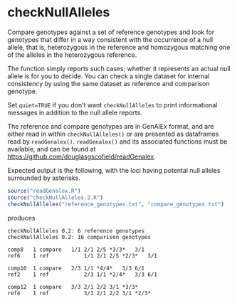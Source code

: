 checkNullAlleles
================

Compare genotypes against a set of reference genotypes and look for genotypes
that differ in a way consistent with the occurrence of a null allele, that is,
heterozygous in the reference and homozygous matching one of the alleles in
the heterozygous reference.

The function simply reports such cases; whether it represents an actual null
allele is for you to decide. You can check a single dataset for internal
consistency by using the same dataset as reference and comparison genotype.

Set `quiet=TRUE` if you don't want `checkNullAlleles` to print informational 
messages in addition to the null allele reports.

The reference and compare genotypes are in GenAlEx format, and are either read
in within `checkNullAlleles()` or are presented as dataframes read by
`readGenalex()`.  `readGenalex()` and its associated functions must be available,
and can be found at <https://github.com/douglasgscofield/readGenalex>.

Expected output is the following, with the loci having potental null alleles
surrounded by asterisks.

```R
source("readGenalex.R") 
source("checkNullAlleles.2.R")
checkNullAlleles("reference_genotypes.txt", "compare_genotypes.txt")
```

produces

~~~~
checkNullAlleles 0.2: 6 reference genotypes
checkNullAlleles 0.2: 16 comparison genotypes

comp8	1 compare	1/1	2/1	2/5	*3/3*	3/1 
ref6	1 ref	        1/1	2/1	2/5	*2/3*	3/1 

comp10	1 compare	2/3	1/1	*4/4*	3/3	6/1 
ref2	1 ref	        2/3	1/1	*2/4*	3/3	6/1 

comp12	1 compare	3/3	2/1	2/2	3/1	*3/3* 
ref4	1 ref	        3/3	2/1	2/2	3/1	*2/3* 
~~~~
